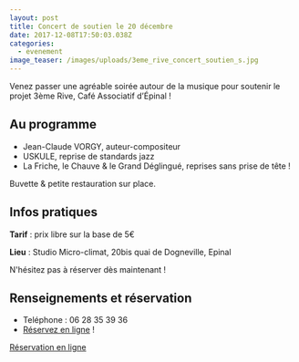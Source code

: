 ```yaml
---
layout: post
title: Concert de soutien le 20 décembre
date: 2017-12-08T17:50:03.038Z
categories:
  - evenement
image_teaser: /images/uploads/3eme_rive_concert_soutien_s.jpg
---
```



Venez passer une agréable soirée autour de la musique pour soutenir le projet 3ème Rive, Café Associatif d’Épinal !

## Au programme

- Jean-Claude VORGY, auteur-compositeur
- USKULE, reprise de standards jazz
- La Friche, le Chauve & le Grand Déglingué, reprises sans prise de tête !

Buvette & petite restauration sur place.

## Infos pratiques

**Tarif** : prix libre sur la base de 5€

**Lieu** : Studio  Micro-climat, 20bis quai de Dogneville, Epinal

N'hésitez pas à réserver dès maintenant !

## Renseignements et réservation

- Teléphone : 06 28 35 39 36
- [Réservez en ligne](https://www.helloasso.com/associations/3eme-rive-cafe-associatif/evenements/concert-de-soutien-a-3eme-rive-cafe-associatif-d-epinal) !

<a href="https://www.helloasso.com/associations/3eme-rive-cafe-associatif/evenements/concert-de-soutien-a-3eme-rive-cafe-associatif-d-epinal"  target="_blank" class="btn">Réservation en ligne</a>
